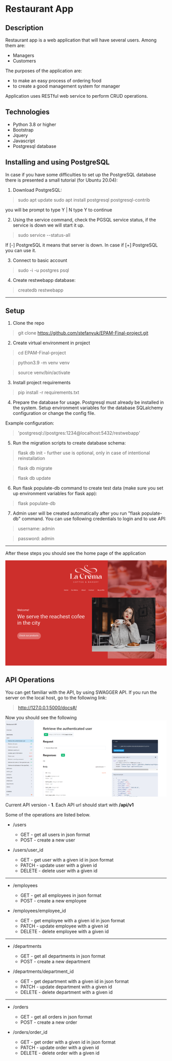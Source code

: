 # Restaurant App

## Description

Restaurant app is a web application that will have several users. Among them are:
- Managers
- Customers

The purposes of the application are: 
- to make an easy process of ordering food
- to create a good management system for manager

Application uses RESTful web service to perform CRUD operations.

## Technologies

- Python 3.8 or higher
- Bootstrap
- Jquery
- Javascript
- Postgresql database


## Installing and using PostgreSQL

In case if you have some difficulties to set up the PostgreSQL database there is presented a small tutorial (for Ubuntu 20.04):

1. Download PostgreSQL:
> sudo apt update
> sudo apt install postgresql postgresql-contrib

you will be prompt to type Y | N type Y to continue

2. Using the service command, check the PGSQL service status, if the service is down we will start it up.

> sudo service --status-all

If [-] PostgreSQL it means that server is down. In case if [+] PostgreSQL you can use it.

3. Connect to basic account
> sudo -i -u postgres psql

4. Create restwebapp database:
> createdb restwebapp

***
## Setup

1. Clone the repo
> git clone https://github.com/stefanyuk/EPAM-Final-project.git

2. Create virtual environment in project
> cd EPAM-Final-project

> python3.9 -m venv venv

> source venv/bin/activate

3. Install project requirements
> pip install -r requirements.txt

4. Prepare the database for usage. Postgresql must already be installed in the system. 
Setup environment variables for the database SQLalchemy configuration or change the config file.

Example configuration: 
> 'postgresql://postgres:1234@localhost:5432/restwebapp'

5. Run the migration scripts to create database schema:
> flask db init - further use is optional, only in case of intentional reinstallation

> flask db migrate

> flask db update

6. Run flask populate-db command to create test data (make sure you set up environment variables for flask app):
> flask populate-db

7. Admin user will be created automatically after you run "flask populate-db" command. You can use following credentials 
to login and to use API:
> username: admin

> password: admin
---

After these steps you should see the home page of the application

![alt text](https://github.com/stefanyuk/EPAM-Final-project/blob/main/documentation/mockups/welcome.png "Logo Title Text 1")


## API Operations

You can get familiar with the API, by using SWAGGER API. If you run the server on the local host, go to the following 
link:
> http://127.0.0.1:5000/docs#/

Now you should see the following
![alt text](https://github.com/stefanyuk/EPAM-Final-project/blob/main/documentation/mockups/api_docs.png "Logo Title Text 1")

Current API version - __1__. Each API url should start with __/api/v1__

Some of the operations are listed below.

* /users
  * GET - get all users in json format
  * POST - create a new user

* /users/user_id
  * GET - get user with a given id in json format
  * PATCH - update user with a given id
  * DELETE - delete user with a given id
---
* /employees
  * GET - get all employees in json format
  * POST - create a new employee

* /employees/employee_id
  * GET - get employee with a given id in json format
  * PATCH - update employee with a given id
  * DELETE - delete employee with a given id
---
* /departments
  * GET - get all departments in json format
  * POST - create a new department

* /departments/department_id
  * GET - get department with a given id in json format
  * PATCH - update department with a given id
  * DELETE - delete department with a given id
---
* /orders
  * GET - get all orders in json format
  * POST - create a new order

* /orders/order_id
  * GET - get order with a given id in json format
  * PATCH - update order with a given id
  * DELETE - delete order with a given id
